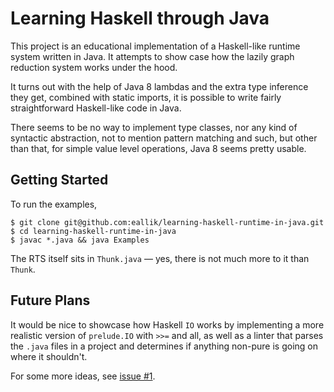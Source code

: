 Learning Haskell through Java
=============================

This project is an educational implementation of a Haskell-like runtime system written in Java.
It attempts to show case how the lazily graph reduction system works under the hood.

It turns out with the help of Java 8 lambdas and the extra type inference they get, combined
with static imports, it is possible to write fairly straightforward Haskell-like code in Java.

There seems to be no way to implement type classes, nor any kind of syntactic abstraction, not
to mention pattern matching and such, but other than that, for simple value level operations,
Java 8 seems pretty usable.

Getting Started
---------------

To run the examples,

    $ git clone git@github.com:eallik/learning-haskell-runtime-in-java.git
    $ cd learning-haskell-runtime-in-java
    $ javac *.java && java Examples

The RTS itself sits in `Thunk.java` — yes, there is not much more to it than `Thunk`.

Future Plans
------------

It would be nice to showcase how Haskell `IO` works by implementing a more realistic version of
`prelude.IO` with `>>=` and all, as well as a linter that parses the `.java` files in a project
and determines if anything non-pure is going on where it shouldn't.

For some more ideas, see [issue #1](https://github.com/eallik/learning-haskell-runtime-in-java/issues/1).
